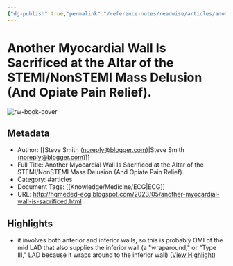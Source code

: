 ```yaml
---
{"dg-publish":true,"permalink":"/reference-notes/readwise/articles/another-myocardial-wall-is-sacrificed-at-the-altar-of-the-stemi-non-stemi-mass-delusion-and-opiate-pain-relief/"}
---
```


# Another Myocardial Wall Is Sacrificed at the Altar of the STEMI/NonSTEMI Mass Delusion (And Opiate Pain Relief).

![rw-book-cover](https://blogger.googleusercontent.com/img/b/R29vZ2xl/AVvXsEh9ISnhVzvG-5vGYmPfp95Iw9UkR0gvuY8f-oNiMO_bPpYmZI2SoddMPSobB0CBCmVv3F_ShbD4kadxkdrHkT0wq71t-psVuH1-sh6N6s-WVmrpANVtYReuQJJsFY6upyGnHQsoop8oCSFP4rbVNetLlCohAgHgyYjnidvxJqRQAAA_GNDI_nhZ5Z3yXQ/s72-w640-h282-c/Chest%20Pain%20number%201%20de%20Winter.png)

## Metadata
- Author: [[Steve Smith (noreply@blogger.com)\|Steve Smith (noreply@blogger.com)]]
- Full Title: Another Myocardial Wall Is Sacrificed at the Altar of the STEMI/NonSTEMI Mass Delusion (And Opiate Pain Relief).
- Category: #articles
- Document Tags: [[Knowledge/Medicine/ECG\|ECG]] 
- URL: http://hqmeded-ecg.blogspot.com/2023/05/another-myocardial-wall-is-sacrificed.html

## Highlights
- it involves both anterior and inferior walls, so this is probably OMI of the mid LAD that also supplies the inferior wall (a "wraparound," or "Type III," LAD because it wraps around to the inferior wall) ([View Highlight](https://read.readwise.io/read/01h1vn26ez3v1jg1mcsw7y1vtw))
